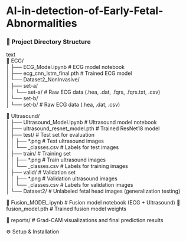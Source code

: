 # AI-in-detection-of-Early-Fetal-Abnormalities

### 📁 Project Directory Structure
text  
📂 ECG/  
│   ├── ECG_Model.ipynb                 # ECG model notebook    
│   ├── ecg_cnn_lstm_final.pth          # Trained ECG model  
│   └── Dataset2_NonInvasive/    
│       ├── set-a/  
│       │   └── set-a/                  # Raw ECG data (.hea, .dat, .fqrs, .fqrs.txt, .csv)  
│       └── set-b/    
│           └── set-b/                  # Raw ECG data (.hea, .dat, .csv)  

📂 Ultrasound/  
│   ├── Ultrasound_Model.ipynb          # Ultrasound model notebook  
│   ├── ultrasound_resnet_model.pth     # Trained ResNet18 model  
│   ├── test/                           # Test set for evaluation  
│   │   ├── *.png                       # Test ultrasound images  
│   │   └── _classes.csv                # Labels for test images  
│   ├── train/                          # Training set  
│   │   ├── *.png                       # Train ultrasound images  
│   │   └── _classes.csv                # Labels for training images  
│   ├── valid/                          # Validation set  
│   │   ├── *.png                       # Validation ultrasound images    
│   │   └── _classes.csv                # Labels for validation images  
│   └── Dataset2/                       # Unlabeled fetal head images (generalization testing)  

📄 Fusion_MODEL.ipynb                   # Fusion model notebook (ECG + Ultrasound)
📄 fusion_model.pth                     # Trained fusion model weights

📂 reports/                             # Grad-CAM visualizations and final prediction results

⚙ Setup & Installation
